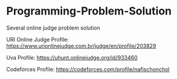 # Programming-Problem-Solution
Several online judge problem solution

URI Online Judge Profile: https://www.urionlinejudge.com.br/judge/en/profile/203829

Uva Profile: https://uhunt.onlinejudge.org/id/933460

Codeforces Profile: https://codeforces.com/profile/nafischonchol
